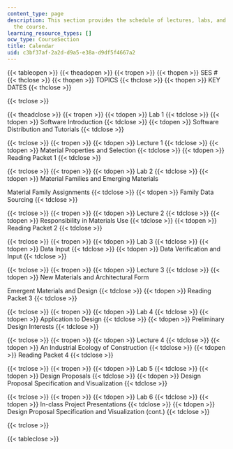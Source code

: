 ```yaml
---
content_type: page
description: This section provides the schedule of lectures, labs, and key dates for
  the course.
learning_resource_types: []
ocw_type: CourseSection
title: Calendar
uid: c3bf37af-2a2d-d9a5-e38a-d9df5f4667a2
---
```


{{< tableopen >}}
{{< theadopen >}}
{{< tropen >}}
{{< thopen >}}
SES #
{{< thclose >}}
{{< thopen >}}
TOPICS
{{< thclose >}}
{{< thopen >}}
KEY DATES
{{< thclose >}}

{{< trclose >}}

{{< theadclose >}}
{{< tropen >}}
{{< tdopen >}}
Lab 1
{{< tdclose >}}
{{< tdopen >}}
Software Introduction
{{< tdclose >}}
{{< tdopen >}}
Software Distribution and Tutorials
{{< tdclose >}}

{{< trclose >}}
{{< tropen >}}
{{< tdopen >}}
Lecture 1
{{< tdclose >}}
{{< tdopen >}}
Material Properties and Selection
{{< tdclose >}}
{{< tdopen >}}
Reading Packet 1
{{< tdclose >}}

{{< trclose >}}
{{< tropen >}}
{{< tdopen >}}
Lab 2
{{< tdclose >}}
{{< tdopen >}}
Material Families and Emerging Materials  
  
Material Family Assignments
{{< tdclose >}}
{{< tdopen >}}
Family Data Sourcing
{{< tdclose >}}

{{< trclose >}}
{{< tropen >}}
{{< tdopen >}}
Lecture 2
{{< tdclose >}}
{{< tdopen >}}
Responsibility in Materials Use
{{< tdclose >}}
{{< tdopen >}}
Reading Packet 2
{{< tdclose >}}

{{< trclose >}}
{{< tropen >}}
{{< tdopen >}}
Lab 3
{{< tdclose >}}
{{< tdopen >}}
Data Input
{{< tdclose >}}
{{< tdopen >}}
Data Verification and Input
{{< tdclose >}}

{{< trclose >}}
{{< tropen >}}
{{< tdopen >}}
Lecture 3
{{< tdclose >}}
{{< tdopen >}}
New Materials and Architectural Form  
  
Emergent Materials and Design
{{< tdclose >}}
{{< tdopen >}}
Reading Packet 3
{{< tdclose >}}

{{< trclose >}}
{{< tropen >}}
{{< tdopen >}}
Lab 4
{{< tdclose >}}
{{< tdopen >}}
Application to Design
{{< tdclose >}}
{{< tdopen >}}
Preliminary Design Interests
{{< tdclose >}}

{{< trclose >}}
{{< tropen >}}
{{< tdopen >}}
Lecture 4
{{< tdclose >}}
{{< tdopen >}}
An Industrial Ecology of Construction
{{< tdclose >}}
{{< tdopen >}}
Reading Packet 4
{{< tdclose >}}

{{< trclose >}}
{{< tropen >}}
{{< tdopen >}}
Lab 5
{{< tdclose >}}
{{< tdopen >}}
Design Proposals
{{< tdclose >}}
{{< tdopen >}}
Design Proposal Specification and Visualization
{{< tdclose >}}

{{< trclose >}}
{{< tropen >}}
{{< tdopen >}}
Lab 6
{{< tdclose >}}
{{< tdopen >}}
In-class Project Presentations
{{< tdclose >}}
{{< tdopen >}}
Design Proposal Specification and Visualization (cont.)
{{< tdclose >}}

{{< trclose >}}

{{< tableclose >}}